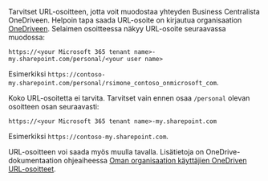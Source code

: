 Tarvitset URL-osoitteen, jotta voit muodostaa yhteyden Business Centralista OneDriveen. Helpoin tapa saada URL-osoite on kirjautua organisaation [OneDriveen](https://onedrive.live.com). Selaimen osoitteessa näkyy URL-osoite seuraavassa muodossa:

`https://<your Microsoft 365 tenant name>-my.sharepoint.com/personal/<your user name>`

Esimerkiksi `https://contoso-my.sharepoint.com/personal/rsimone_contoso_onmicrosoft_com`.

Koko URL-osoitetta ei tarvita. Tarvitset vain ennen osaa `/personal` olevan osoitteen osan seuraavasti:

`https://<your Microsoft 365 tenant name>-my.sharepoint.com`

Esimerkiksi `https://contoso-my.sharepoint.com`.  

URL-osoitteen voi saada myös muulla tavalla. Lisätietoja on OneDrive-dokumentaation ohjeaiheessa [Oman organisaation käyttäjien OneDriven URL-osoitteet](/onedrive/list-onedrive-urls).
